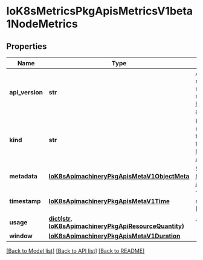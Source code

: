 # IoK8sMetricsPkgApisMetricsV1beta1NodeMetrics

## Properties
Name | Type | Description | Notes
------------ | ------------- | ------------- | -------------
**api_version** | **str** | APIVersion defines the versioned schema of this representation of an object. Servers should convert recognized schemas to the latest internal value, and may reject unrecognized values. More info: https://git.k8s.io/community/contributors/devel/sig-architecture/api-conventions.md#resources | [optional] 
**kind** | **str** | Kind is a string value representing the REST resource this object represents. Servers may infer this from the endpoint the client submits requests to. Cannot be updated. In CamelCase. More info: https://git.k8s.io/community/contributors/devel/sig-architecture/api-conventions.md#types-kinds | [optional] 
**metadata** | [**IoK8sApimachineryPkgApisMetaV1ObjectMeta**](IoK8sApimachineryPkgApisMetaV1ObjectMeta.md) | Standard object&#39;s metadata. More info: https://git.k8s.io/community/contributors/devel/sig-architecture/api-conventions.md#metadata | [optional] 
**timestamp** | [**IoK8sApimachineryPkgApisMetaV1Time**](IoK8sApimachineryPkgApisMetaV1Time.md) | The following fields define time interval from which metrics were collected from the interval [Timestamp-Window, Timestamp]. | 
**usage** | [**dict(str, IoK8sApimachineryPkgApiResourceQuantity)**](IoK8sApimachineryPkgApiResourceQuantity.md) | The memory usage is the memory working set. | 
**window** | [**IoK8sApimachineryPkgApisMetaV1Duration**](IoK8sApimachineryPkgApisMetaV1Duration.md) |  | 

[[Back to Model list]](../README.md#documentation-for-models) [[Back to API list]](../README.md#documentation-for-api-endpoints) [[Back to README]](../README.md)


